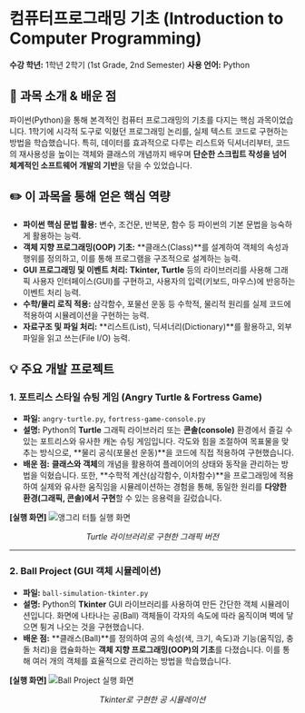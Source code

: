 # 컴퓨터프로그래밍 기초 (Introduction to Computer Programming)

**수강 학년:** 1학년 2학기 (1st Grade, 2nd Semester)
**사용 언어:** Python

## 📖 과목 소개 & 배운 점

파이썬(Python)을 통해 본격적인 컴퓨터 프로그래밍의 기초를 다지는 핵심 과목이었습니다. 1학기에 시각적 도구로 익혔던 프로그래밍 논리를, 실제 텍스트 코드로 구현하는 방법을 학습했습니다. 특히, 데이터를 효과적으로 다루는 리스트와 딕셔너리부터, 코드의 재사용성을 높이는 객체와 클래스의 개념까지 배우며 **단순한 스크립트 작성을 넘어 체계적인 소프트웨어 개발의 기반**을 닦을 수 있었습니다.

## ✏️ 이 과목을 통해 얻은 핵심 역량

-   **파이썬 핵심 문법 활용:** 변수, 조건문, 반복문, 함수 등 파이썬의 기본 문법을 능숙하게 활용하는 능력.
-   **객체 지향 프로그래밍(OOP) 기초:** **클래스(Class)**를 설계하여 객체의 속성과 행위를 정의하고, 이를 통해 프로그램을 구조적으로 설계하는 능력.
-   **GUI 프로그래밍 및 이벤트 처리:** **Tkinter, Turtle** 등의 라이브러리를 사용해 그래픽 사용자 인터페이스(GUI)를 구현하고, 사용자의 입력(키보드, 마우스)에 반응하는 이벤트 처리 능력.
-   **수학/물리 로직 적용:** 삼각함수, 포물선 운동 등 수학적, 물리적 원리를 실제 코드에 적용하여 시뮬레이션을 구현하는 능력.
-   **자료구조 및 파일 처리:** **리스트(List), 딕셔너리(Dictionary)**를 활용하고, 외부 파일을 읽고 쓰는(File I/O) 능력.

## 💡 주요 개발 프로젝트

### 1. 포트리스 스타일 슈팅 게임 (Angry Turtle & Fortress Game)
-   **파일:** `angry-turtle.py`, `fortress-game-console.py`
-   **설명:** Python의 **Turtle** 그래픽 라이브러리 또는 **콘솔(console)** 환경에서 즐길 수 있는 포트리스와 유사한 캐논 슈팅 게임입니다. 각도와 힘을 조절하여 목표물을 맞추는 방식으로, **물리 공식(포물선 운동)**을 코드에 직접 적용하여 구현했습니다.
-   **배운 점:** **클래스와 객체**의 개념을 활용하여 플레이어의 상태와 동작을 관리하는 방법을 익혔습니다. 또한, **수학적 계산(삼각함수, 이차함수)**을 프로그래밍에 적용하여 실제와 유사한 움직임을 시뮬레이션하는 경험을 통해, 동일한 원리를 **다양한 환경(그래픽, 콘솔)에서 구현**할 수 있는 응용력을 길렀습니다.

**[실행 화면]**
![앵그리 터틀 실행 화면](https://github.com/user-attachments/assets/6144a3d9-eb63-452a-8c3d-4622a394a683)
*<p align="center">Turtle 라이브러리로 구현한 그래픽 버전</p>*

---

### 2. Ball Project (GUI 객체 시뮬레이션)
-   **파일:** `ball-simulation-tkinter.py`
-   **설명:** Python의 **Tkinter** GUI 라이브러리를 사용하여 만든 간단한 객체 시뮬레이션입니다. 화면에 나타나는 공(Ball) 객체들이 각자의 속도에 따라 움직이며 벽에 닿으면 튕겨 나오는 것을 구현했습니다.
-   **배운 점:** **클래스(Ball)**를 정의하여 공의 속성(색, 크기, 속도)과 기능(움직임, 충돌 처리)을 캡슐화하는 **객체 지향 프로그래밍(OOP)의 기초**를 다졌습니다. 이를 통해 여러 개의 객체를 효율적으로 관리하는 방법을 학습했습니다.

**[실행 화면]**
![Ball Project 실행 화면](https://github.com/user-attachments/assets/5f7226a2-014f-433f-9211-9aefb9362e0a)
*<p align="center">Tkinter로 구현한 공 시뮬레이션</p>*
